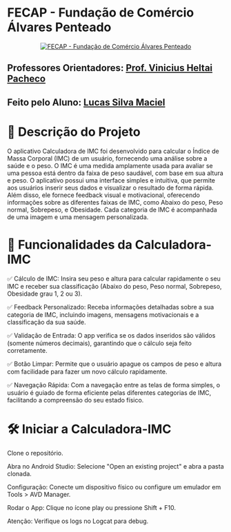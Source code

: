 # FECAP - Fundação de Comércio Álvares Penteado

<p align="center">
<a href= "https://www.fecap.br/"><img src="https://encrypted-tbn0.gstatic.com/images?q=tbn:ANd9GcRhZPrRa89Kma0ZZogxm0pi-tCn_TLKeHGVxywp-LXAFGR3B1DPouAJYHgKZGV0XTEf4AE&usqp=CAU" alt="FECAP - Fundação de Comércio Álvares Penteado" border="0"></a>

## Professores Orientadores: <a href="https://www.linkedin.com/in/vheltai/edit/forms/next-action/after-connect-add-position/">Prof. Vinicius Heltai Pacheco </a>
</a>

## Feito pelo Aluno: <a href="https://www.linkedin.com/in/lucas-maciel-62492a201/">Lucas Silva Maciel </a>
</a>


# 📝 Descrição do Projeto

O aplicativo Calculadora de IMC foi desenvolvido para calcular o Índice de Massa Corporal (IMC) de um usuário, fornecendo uma análise sobre a saúde e o peso. O IMC é uma medida amplamente usada para avaliar se uma pessoa está dentro da faixa de peso saudável, com base em sua altura e peso. O aplicativo possui uma interface simples e intuitiva, que permite aos usuários inserir seus dados e visualizar o resultado de forma rápida. Além disso, ele fornece feedback visual e motivacional, oferecendo informações sobre as diferentes faixas de IMC, como Abaixo do peso, Peso normal, Sobrepeso, e Obesidade. Cada categoria de IMC é acompanhada de uma imagem e uma mensagem personalizada.

# 📏 Funcionalidades da Calculadora-IMC

✅ Cálculo de IMC: Insira seu peso e altura para calcular rapidamente o seu IMC e receber sua classificação (Abaixo do peso, Peso normal, Sobrepeso, Obesidade grau 1, 2 ou 3).

✅ Feedback Personalizado: Receba informações detalhadas sobre a sua categoria de IMC, incluindo imagens, mensagens motivacionais e a classificação da sua saúde.

✅ Validação de Entrada: O app verifica se os dados inseridos são válidos (somente números decimais), garantindo que o cálculo seja feito corretamente.

✅ Botão Limpar: Permite que o usuário apague os campos de peso e altura com facilidade para fazer um novo cálculo rapidamente.

✅ Navegação Rápida: Com a navegação entre as telas de forma simples, o usuário é guiado de forma eficiente pelas diferentes categorias de IMC, facilitando a compreensão do seu estado físico.

# 🛠️ Iniciar a Calculadora-IMC

Clone o repositório.

Abra no Android Studio: Selecione "Open an existing project" e abra a pasta clonada.

Configuração: Conecte um dispositivo físico ou configure um emulador em Tools > AVD Manager.

Rodar o App: Clique no ícone play ou pressione Shift + F10.

Atenção: Verifique os logs no Logcat para debug.
